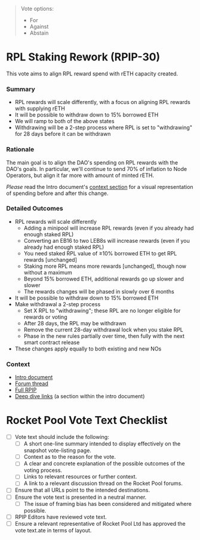> Vote options:
> - For
> - Against
> - Abstain

# RPL Staking Rework (RPIP-30)

This vote aims to align RPL reward spend with rETH capacity created.

### Summary
- RPL rewards will scale differently, with a focus on aligning RPL rewards with supplying rETH
- It will be possible to withdraw down to 15% borrowed ETH
- We will ramp to both of the above states
- Withdrawing will be a 2-step process where RPL is set to "withdrawing" for 28 days before it can
  be withdrawn

### Rationale
The main goal is to align the DAO's spending on RPL rewards with the DAO's goals. In particular, we'll continue to send 70% of inflation to Node Operators, but align it far more with amount of minted rETH.

_Please_ read the Intro document's [context section](https://github.com/Valdorff/rp-thoughts/tree/main/rpl_staking) for a visual representation of spending before and after this change. 

### Detailed Outcomes
- RPL rewards will scale differently
  - Adding a minipool will increase RPL rewards (even if you already had enough staked RPL)
  - Converting an EB16 to two LEB8s will increase rewards (even if you already had enough staked RPL)
  - You need staked RPL value of ≥10% borrowed ETH to get RPL rewards [unchanged]
  - Staking more RPL means more rewards [unchanged], though now without a maximum
  - Beyond 15% borrowed ETH, additional rewards go up slower and slower
  - The rewards changes will be phased in slowly over 6 months
- It will be possible to withdraw down to 15% borrowed ETH
- Make withdrawal a 2-step process
  - Set X RPL to "withdrawing"; these RPL are no longer eligible for rewards or voting 
  - After 28 days, the RPL may be withdrawn
  - Remove the current 28-day withdrawal lock when you stake RPL 
  - Phase in the new rules partially over time, then fully with the next smart contract release
- These changes apply equally to both existing and new NOs

### Context
- [Intro document](https://github.com/Valdorff/rp-thoughts/tree/main/rpl_staking) 
- [Forum thread](https://dao.rocketpool.net/t/rpl-staking-rework-proposal/2090)
- [Full RPIP](https://github.com/rocket-pool/RPIPs/blob/main/RPIPs/RPIP-30.md)
- [Deep dive links](https://github.com/Valdorff/rp-thoughts/tree/main/rpl_staking#what-else-has-been-looked-at-around-this-proposal) (a section within the intro document)

# Rocket Pool Vote Text Checklist
- [ ] Vote text should include the following:
  - [ ] A short one-line summary intended to display effectively on the snapshot vote-listing page.
  - [ ] Context as to the reason for the vote.
  - [ ] A clear and concrete explanation of the possible outcomes of the voting process.
  - [ ] Links to relevant resources or further context.
  - [ ] A link to a relevant discussion thread on the Rocket Pool forums.
- [ ] Ensure that all URLs point to the intended destinations.
- [ ] Ensure the vote text is presented in a neutral manner.
  - [ ] The issue of framing bias has been considered and mitigated where possible.
- [ ] RPIP Editors have reviewed vote text.
- [ ] Ensure a relevant representative of Rocket Pool Ltd has approved the vote text.ate in terms of layout.